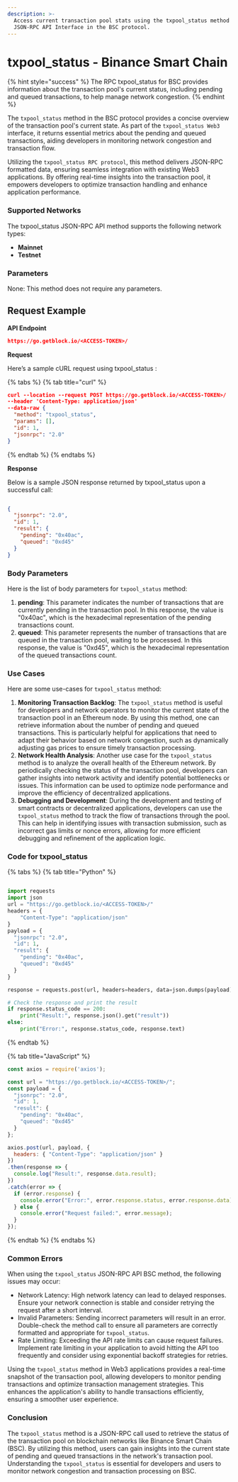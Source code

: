 ```yaml
---
description: >-
  Access current transaction pool stats using the txpool_status method via the
  JSON-RPC API Interface in the BSC protocol.
---
```


# txpool\_status - Binance Smart Chain

{% hint style="success" %}
The RPC txpool\_status for BSC provides information about the transaction pool's current status, including pending and queued transactions, to help manage network congestion.
{% endhint %}

The `txpool_status` method in the BSC protocol provides a concise overview of the transaction pool's current state. As part of the `txpool_status Web3` interface, it returns essential metrics about the pending and queued transactions, aiding developers in monitoring network congestion and transaction flow.

Utilizing the `txpool_status RPC protocol`, this method delivers JSON-RPC formatted data, ensuring seamless integration with existing Web3 applications. By offering real-time insights into the transaction pool, it empowers developers to optimize transaction handling and enhance application performance.

### Supported Networks

The txpool\_status JSON-RPC API method supports the following network types:

* **Mainnet**
* **Testnet**

### Parameters

None: This method does not require any parameters.

## Request Example

**API Endpoint**

```json
https://go.getblock.io/<ACCESS-TOKEN>/
```

**Request**

Here’s a sample cURL request using txpool\_status :

{% tabs %}
{% tab title="curl" %}
```json
curl --location --request POST https://go.getblock.io/<ACCESS-TOKEN>/
--header 'Content-Type: application/json' 
--data-raw {
  "method": "txpool_status",
  "params": [],
  "id": 1,
  "jsonrpc": "2.0"
}
```
{% endtab %}
{% endtabs %}

**Response**

Below is a sample JSON response returned by txpool\_status upon a successful call:

```json

{
  "jsonrpc": "2.0",
  "id": 1,
  "result": {
    "pending": "0x40ac",
    "queued": "0xd45"
  }
}

```

### Body Parameters

Here is the list of body parameters for `txpool_status` method:

1. **pending**: This parameter indicates the number of transactions that are currently pending in the transaction pool. In this response, the value is "0x40ac", which is the hexadecimal representation of the pending transactions count.
2. **queued**: This parameter represents the number of transactions that are queued in the transaction pool, waiting to be processed. In this response, the value is "0xd45", which is the hexadecimal representation of the queued transactions count.

### Use Cases

Here are some use-cases for `txpool_status` method:

1. **Monitoring Transaction Backlog**: The `txpool_status` method is useful for developers and network operators to monitor the current state of the transaction pool in an Ethereum node. By using this method, one can retrieve information about the number of pending and queued transactions. This is particularly helpful for applications that need to adapt their behavior based on network congestion, such as dynamically adjusting gas prices to ensure timely transaction processing.
2. **Network Health Analysis**: Another use case for the `txpool_status` method is to analyze the overall health of the Ethereum network. By periodically checking the status of the transaction pool, developers can gather insights into network activity and identify potential bottlenecks or issues. This information can be used to optimize node performance and improve the efficiency of decentralized applications.
3. **Debugging and Development**: During the development and testing of smart contracts or decentralized applications, developers can use the `txpool_status` method to track the flow of transactions through the pool. This can help in identifying issues with transaction submission, such as incorrect gas limits or nonce errors, allowing for more efficient debugging and refinement of the application logic.

### Code for txpool\_status

{% tabs %}
{% tab title="Python" %}
```python

import requests
import json
url = "https://go.getblock.io/<ACCESS-TOKEN>/"
headers = {
    "Content-Type": "application/json"
}
payload = {
  "jsonrpc": "2.0",
  "id": 1,
  "result": {
    "pending": "0x40ac",
    "queued": "0xd45"
  }
}

response = requests.post(url, headers=headers, data=json.dumps(payload))

# Check the response and print the result
if response.status_code == 200:
    print("Result:", response.json().get("result"))
else:
    print("Error:", response.status_code, response.text)

```
{% endtab %}

{% tab title="JavaScript" %}
```javascript
const axios = require('axios');

const url = "https://go.getblock.io/<ACCESS-TOKEN>/";
const payload = {
  "jsonrpc": "2.0",
  "id": 1,
  "result": {
    "pending": "0x40ac",
    "queued": "0xd45"
  }
};

axios.post(url, payload, {
  headers: { "Content-Type": "application/json" }
})
.then(response => {
  console.log("Result:", response.data.result);
})
.catch(error => {
  if (error.response) {
    console.error("Error:", error.response.status, error.response.data);
  } else {
    console.error("Request failed:", error.message);
  }
});
```
{% endtab %}
{% endtabs %}

### Common Errors

When using the `txpool_status` JSON-RPC API BSC method, the following issues may occur:

* Network Latency: High network latency can lead to delayed responses. Ensure your network connection is stable and consider retrying the request after a short interval.
* Invalid Parameters: Sending incorrect parameters will result in an error. Double-check the method call to ensure all parameters are correctly formatted and appropriate for `txpool_status`.
* Rate Limiting: Exceeding the API rate limits can cause request failures. Implement rate limiting in your application to avoid hitting the API too frequently and consider using exponential backoff strategies for retries.

Using the `txpool_status` method in Web3 applications provides a real-time snapshot of the transaction pool, allowing developers to monitor pending transactions and optimize transaction management strategies. This enhances the application's ability to handle transactions efficiently, ensuring a smoother user experience.

### Conclusion

The `txpool_status` method is a JSON-RPC call used to retrieve the status of the transaction pool on blockchain networks like Binance Smart Chain (BSC). By utilizing this method, users can gain insights into the current state of pending and queued transactions in the network's transaction pool. Understanding the `txpool_status` is essential for developers and users to monitor network congestion and transaction processing on BSC.
